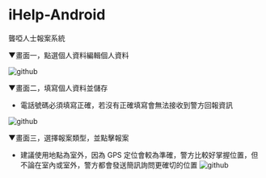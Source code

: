 iHelp-Android
=============

聾啞人士報案系統


▼畫面一，點選個人資料編輯個人資料

![github](https://raw.github.com/cy-project/iHelp-android/master/image/1.jpg "github")

▼畫面二，填寫個人資料並儲存
- 電話號碼必須填寫正確，若沒有正確填寫會無法接收到警方回報資訊
  
![github](https://raw.github.com/cy-project/iHelp-android/master/image/2.jpg "github")

▼畫面三，選擇報案類型，並點擊報案
- 建議使用地點為室外，因為 GPS 定位會較為準確，警方比較好掌握位置，但不論在室內或室外，警方都會發送簡訊詢問更確切的位置
![github](https://raw.github.com/cy-project/iHelp-android/master/image/3.jpg "github")


